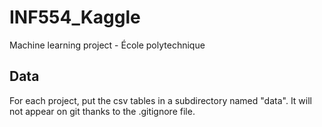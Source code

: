 # INF554_Kaggle

Machine learning project - École polytechnique

## Data

For each project, put the csv tables in a subdirectory named "data". It will not appear on git thanks to the .gitignore file.
